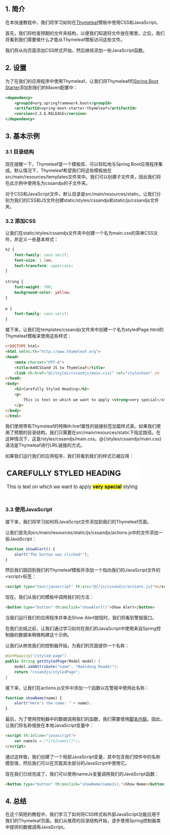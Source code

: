 ## 1. 简介

在本快速教程中，我们将学习如何在[Thymeleaf](https://www.baeldung.com/thymeleaf-in-spring-mvc)模板中使用CSS和JavaScript。

首先，我们将检查预期的文件夹结构，以便我们知道将文件放在哪里。之后，我们将看到我们需要做什么才能从Thymeleaf模板访问这些文件。

我们将从向页面添加CSS样式开始，然后继续添加一些JavaScript函数。

## 2. 设置

为了在我们的应用程序中使用Thymeleaf，让我们将Thymeleaf的[Spring Boot Starter](https://search.maven.org/search?q=a:spring-boot-starter-thymeleaf)添加到我们的Maven配置中：

```xml
<dependency>
    <groupId>org.springframework.boot</groupId>
    <artifactId>spring-boot-starter-thymeleaf</artifactId>
    <version>2.2.6.RELEASE</version>
</dependency>
```

## 3. 基本示例

### 3.1 目录结构

现在提醒一下，Thymeleaf是一个模板库，可以轻松地与Spring Boot应用程序集成。默认情况下，Thymeleaf希望我们将这些模板放在src/main/resources/templates文件夹中。我们可以创建子文件夹，因此我们将在此示例中使用名为cssandjs的子文件夹。

对于CSS和JavaScript文件，默认目录是src/main/resources/static。让我们分别为我们的CSS和JS文件创建static/styles/cssandjs和static/js/cssandjs文件夹。

### 3.2 添加CSS

让我们在static/styles/cssandjs文件夹中创建一个名为main.css的简单CSS文件，并定义一些基本样式：

```css
h2 {
    font-family: sans-serif;
    font-size: 1.5em;
    text-transform: uppercase;
}

strong {
    font-weight: 700;
    background-color: yellow;
}

p {
    font-family: sans-serif;
}
```

接下来，让我们在templates/cssandjs文件夹中创建一个名为styledPage.html的Thymeleaf模板来使用这些样式：

```html
<!DOCTYPE html>
<html xmlns:th="http://www.thymeleaf.org">
<head>
    <meta charset="UTF-8">
    <title>AddCSSand JS to Thymeleaf</title>
    <link th:href="@{/styles/cssandjs/main.css}" rel="stylesheet" />
</head>
<body>
    <h2>Carefully Styled Heading</h2>
    <p>
        This is text on which we want to apply <strong>very special</strong> styling.
    </p>
</body>
</html>
```

我们使用带有Thymeleaf的特殊th:href属性的链接标签加载样式表。如果我们使用了预期的目录结构，我们只需要在src/main/resources/static下指定路径。在这种情况下，这是/styles/cssandjs/main.css。@{/styles/cssandjs/main.css}语法是Thymeleaf进行URL链接的方式。

如果我们运行我们的应用程序，我们将看到我们的样式已被应用：

<img src="../assets/img.png">

### 3.3 使用JavaScript

接下来，我们将学习如何将JavaScript文件添加到我们的Thymeleaf页面。

让我们首先向src/main/resources/static/js/cssandjs/actions.js中的文件添加一些JavaScript：

```javascript
function showAlert() {
    alert("The button was clicked!");
}
```

然后我们跳回到我们的Thymeleaf模板并添加一个指向我们的JavaScript文件的<script\>标签：

```html
<script type="text/javascript" th:src="@{/js/cssandjs/actions.js}"></script>
```

现在，我们从我们的模板中调用我们的方法：

```html
<button type="button" th:onclick="showAlert()">Show Alert</button>
```

当我们运行我们的应用程序并单击Show Alert按钮时，我们将看到警报窗口。

在我们总结之前，让我们通过学习如何在我们的JavaScript中使用来自Spring控制器的数据来稍微构建这个示例。

让我们从修改我们的控制器开始，为我们的页面提供一个名称：

```java
@GetMapping("/styled-page")
public String getStyledPage(Model model) {
    model.addAttribute("name", "Baeldung Reader");
    return "cssandjs/styledPage";
}
```

接下来，让我们在actions.js文件中添加一个函数以在警报中使用此名称：

```javascript
function showName(name) {
    alert("Here's the name: " + name);
}
```

最后，为了使用控制器中的数据调用我们的函数，我们需要使用[脚本内联](https://www.baeldung.com/spring-mvc-model-objects-js)。因此，让我们将名称值放在本地JavaScript变量中：

```html
<script th:inline="javascript">
    var nameJs = /*[[${name}]]*/;
</script>
```

通过这样做，我们创建了一个局部JavaScript变量，其中包含我们控件中的名称模型值，然后我们可以在页面其余部分的JavaScript中使用它。

现在我们已经完成了，我们可以使用nameJs变量调用我们的JavaScript函数：

```html
<button type="button" th:onclick="showName(nameJs);">Show Name</button>
```

## 4. 总结

在这个简短的教程中，我们学习了如何将CSS样式和外部JavaScript功能应用于我们的Thymeleaf页面。我们从推荐的目录结构开始，逐步使用Spring控制器类中提供的数据调用JavaScript。